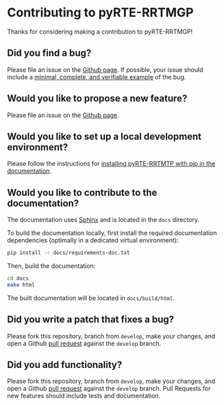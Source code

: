 # Contributing to pyRTE-RRTMGP

Thanks for considering making a contribution to pyRTE-RRTMGP!

## Did you find a bug?

Please file an issue on the [Github page](https://github.com/earth-system-radiation/pyRTE-RRTMTP/issues).
If possible, your issue should include a [minimal, complete, and verifiable example](https://stackoverflow.com/help/mcve) of the bug.

## Would you like to propose a new feature?

Please file an issue on the [Github page](https://github.com/earth-system-radiation/pyRTE-RRTMTP/issues).

## Would you like to set up a local development environment?

Please follow the instructions for [installing pyRTE-RRTMTP with pip in the documentation](https://pyrte-rrtmgp.readthedocs.io/en/latest/user_guide/installation.html).

## Would you like to contribute to the documentation?

The documentation uses [Sphinx](https://www.sphinx-doc.org/en/master/) and is located in the `docs` directory.

To build the documentation locally, first install the required documentation dependencies (optimally in a dedicated virtual environment):

```bash
pip install -r docs/requirements-doc.txt
```

Then, build the documentation:

```bash
cd docs
make html
```

The built documentation will be located in `docs/build/html`.

## Did you write a patch that fixes a bug?

Please fork this repository, branch from `develop`, make your changes, and open a
Github [pull request](https://github.com/earth-system-radiation/pyRTE-RRTMTP/pulls)
against the `develop` branch.

## Did you add functionality?

Please fork this repository, branch from `develop`, make your changes, and open a
Github [pull request](https://github.com/earth-system-radiation/pyRTE-RRTMTP/pulls)
against the `develop` branch.
Pull Requests for new features should include tests and documentation.
